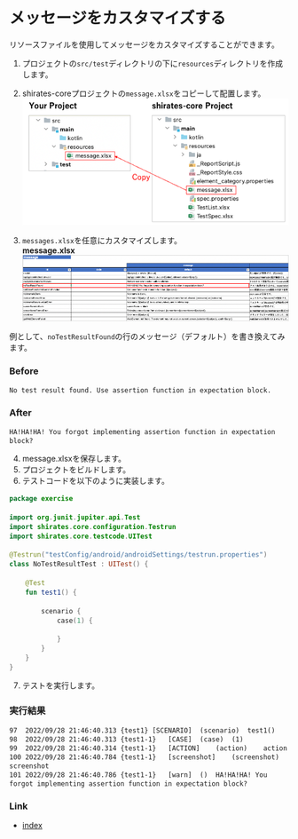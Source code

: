# メッセージをカスタマイズする

リソースファイルを使用してメッセージをカスタマイズすることができます。

1. プロジェクトの`src/test`ディレクトリの下に`resources`ディレクトリを作成します。
2. shirates-coreプロジェクトの`message.xlsx`をコピーして配置します。
   <br> ![](_images/customizing_message.png)

3. `messages.xlsx`を任意にカスタマイズします。
   <br> **message.xlsx**
   <br> ![](_images/message_xlsx.png)

例として、`noTestResultFound`の行のメッセージ（デフォルト）を書き換えてみます。

### Before

```
No test result found. Use assertion function in expectation block.
```

### After

```
HA!HA!HA! You forgot implementing assertion function in expectation block?
```

4. message.xlsxを保存します。
5. プロジェクトをビルドします。
6. テストコードを以下のように実装します。

```kotlin
package exercise

import org.junit.jupiter.api.Test
import shirates.core.configuration.Testrun
import shirates.core.testcode.UITest

@Testrun("testConfig/android/androidSettings/testrun.properties")
class NoTestResultTest : UITest() {

    @Test
    fun test1() {

        scenario {
            case(1) {

            }
        }
    }
}
```

7. テストを実行します。

### 実行結果

```
97	2022/09/28 21:46:40.313	{test1}	[SCENARIO]	(scenario)	test1()
98	2022/09/28 21:46:40.313	{test1-1}	[CASE]	(case)	(1)
99	2022/09/28 21:46:40.314	{test1-1}	[ACTION]	(action)	action
100	2022/09/28 21:46:40.784	{test1-1}	[screenshot]	(screenshot)	screenshot
101	2022/09/28 21:46:40.786	{test1-1}	[warn]	()	HA!HA!HA! You forgot implementing assertion function in expectation block?
```

### Link

- [index](../index_ja.md)
